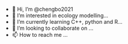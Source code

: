 - 👋 Hi, I’m @chengbo2021
- 👀 I’m interested in ecology modelling...
- 🌱 I’m currently learning C++, python and R...
- 💞️ I’m looking to collaborate on ...
- 📫 How to reach me ...

<!---
chengbo2021/chengbo2021 is a ✨ special ✨ repository because its `README.md` (this file) appears on your GitHub profile.
You can click the Preview link to take a look at your changes.
--->
